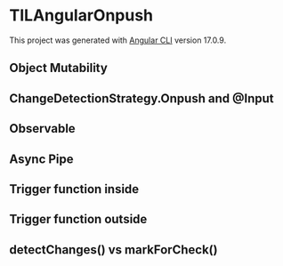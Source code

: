 # TILAngularOnpush

This project was generated with [Angular CLI](https://github.com/angular/angular-cli) version 17.0.9.

## Object Mutability

## ChangeDetectionStrategy.Onpush and @Input

## Observable

## Async Pipe

## Trigger function inside

## Trigger function outside

## detectChanges() vs markForCheck()